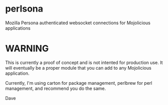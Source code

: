 perlsona
========

Mozilla Persona authenticated websocket connections for Mojolicious applications


WARNING
=======

This is currently a proof of concept and is not intented for production use.  It will eventually be a proper module that you can add to any Mojolicious application.

Currently, I'm using carton for package management, perlbrew for perl management, and recommend you do the same.

Dave
